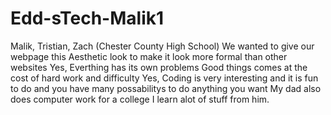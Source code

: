 # Edd-sTech-Malik1
Malik, Tristian, Zach (Chester County High School)
We wanted to give our webpage this Aesthetic look to make it look more formal than other websites
Yes, Everthing has its own problems Good things comes at the cost of hard work and difficulty
Yes, Coding is very interesting and it is fun to do and you have many possabilitys to do anything you want
My dad also does computer work for a college I learn alot of stuff from him.
